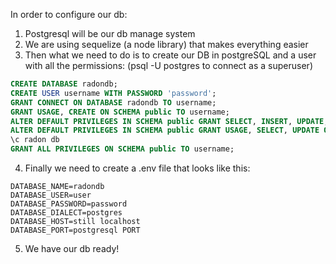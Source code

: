 In order to configure our db:
1. Postgresql will be our db manage system
2. We are using sequelize (a node library) that makes everything easier
3. Then what we need to do is to create our DB in postgreSQL and a user with all the permissions:
(psql -U postgres to connect as a superuser)
```SQL
CREATE DATABASE radondb;
CREATE USER username WITH PASSWORD 'password';
GRANT CONNECT ON DATABASE radondb TO username;
GRANT USAGE, CREATE ON SCHEMA public TO username;
ALTER DEFAULT PRIVILEGES IN SCHEMA public GRANT SELECT, INSERT, UPDATE, DELETE ON TABLES TO username;
ALTER DEFAULT PRIVILEGES IN SCHEMA public GRANT USAGE, SELECT, UPDATE ON SEQUENCES TO username;
\c radon db
GRANT ALL PRIVILEGES ON SCHEMA public TO username;
```
4. Finally we need to create a .env file that looks like this:
```
DATABASE_NAME=radondb
DATABASE_USER=user
DATABASE_PASSWORD=password
DATABASE_DIALECT=postgres
DATABASE_HOST=still localhost
DATABASE_PORT=postgresql PORT
```
5. We have our db ready!